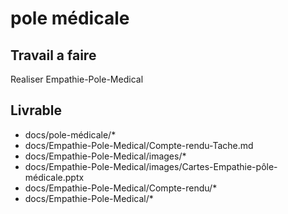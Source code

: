 # pole médicale


## Travail a faire 
Realiser Empathie-Pole-Medical 

## Livrable
- docs/pole-médicale/*
- docs/Empathie-Pole-Medical/Compte-rendu-Tache.md
- docs/Empathie-Pole-Medical/images/*
- docs/Empathie-Pole-Medical/images/Cartes-Empathie-pôle-médicale.pptx
- docs/Empathie-Pole-Medical/Compte-rendu/*
- docs/Empathie-Pole-Medical/*
  
  